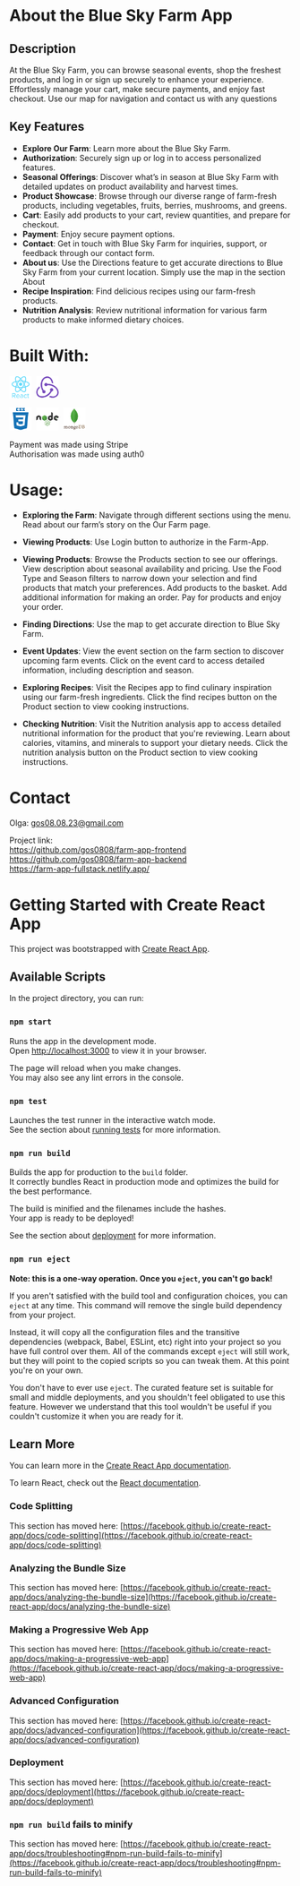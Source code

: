 # About the Blue Sky Farm App

## Description

At the Blue Sky Farm, you can browse seasonal events, shop the freshest products, and log in or sign up securely to enhance your experience. Effortlessly manage your cart, make secure payments, and enjoy fast checkout. Use our map for navigation and contact us with any questions

## Key Features

- **Explore Our Farm**: Learn more about the Blue Sky Farm.
- **Authorization**: Securely sign up or log in to access personalized features.
- **Seasonal Offerings**: Discover what’s in season at Blue Sky Farm with detailed updates on product availability and harvest times.
- **Product Showcase**: Browse through our diverse range of farm-fresh products, including vegetables, fruits, berries, mushrooms, and greens.
- **Cart**: Easily add products to your cart, review quantities, and prepare for checkout.
- **Payment**: Enjoy secure payment options.
- **Contact**: Get in touch with Blue Sky Farm for inquiries, support, or feedback through our contact form.
- **About us**: Use the Directions feature to get accurate directions to Blue Sky Farm from your current location. Simply use the map in the section About
- **Recipe Inspiration**: Find delicious recipes using our farm-fresh products.
- **Nutrition Analysis**: Review nutritional information for various farm products to make informed dietary choices.

# Built With:

<div >
  <img src="https://github.com/devicons/devicon/blob/master/icons/react/react-original-wordmark.svg" title="React" alt="React" width="40" height="40"/>&nbsp;
  <img src="https://github.com/devicons/devicon/blob/master/icons/redux/redux-original.svg" title="React" alt="React" width="40" height="40"/>&nbsp;
  
  <img src="https://github.com/devicons/devicon/blob/master/icons/css3/css3-plain-wordmark.svg"  title="CSS3" alt="CSS" width="40" height="40"/>&nbsp;
  <img src="https://github.com/devicons/devicon/blob/master/icons/nodejs/nodejs-original-wordmark.svg"  title="Node" alt="Node" width="40" height="40"/>&nbsp;
  <img src="https://github.com/devicons/devicon/blob/master/icons/mongodb/mongodb-original-wordmark.svg"  title="Mongo" alt="Mongo" width="40" height="40"/>&nbsp;
</div>

Payment was made using Stripe \
Authorisation was made using auth0

# Usage:

- **Exploring the Farm**:
  Navigate through different sections using the menu.
  Read about our farm’s story on the Our Farm page.

- **Viewing Products**:
 Use Login button to authorize in the Farm-App.

- **Viewing Products**:
  Browse the Products section to see our offerings.
  View description about seasonal availability and pricing.
  Use the Food Type and Season filters to narrow down your selection and find products that match your preferences.
  Add products to the basket.
  Add additional information for making an order.
  Pay for products and enjoy your order.


- **Finding Directions**:
  Use the map to get accurate direction to Blue Sky Farm.

- **Event Updates**:
  View the event section on the farm section to discover upcoming farm events. Click on the event card to access detailed information, including description and season.

- **Exploring Recipes**:
  Visit the Recipes app to find culinary inspiration using our farm-fresh ingredients. Click the find recipes button on the Product section to view cooking instructions.

- **Checking Nutrition**:
  Visit the Nutrition analysis app to access detailed nutritional information for the product that you're reviewing. Learn about calories, vitamins, and minerals to support your dietary needs. Click the nutrition analysis button on the Product section to view cooking instructions.

# Contact

Olga: gos08.08.23@gmail.com

Project link: \
https://github.com/gos0808/farm-app-frontend \
https://github.com/gos0808/farm-app-backend \
https://farm-app-fullstack.netlify.app/

# Getting Started with Create React App

This project was bootstrapped with [Create React App](https://github.com/facebook/create-react-app).

## Available Scripts

In the project directory, you can run:

### `npm start`

Runs the app in the development mode.\
Open [http://localhost:3000](http://localhost:3000) to view it in your browser.

The page will reload when you make changes.\
You may also see any lint errors in the console.

### `npm test`

Launches the test runner in the interactive watch mode.\
See the section about [running tests](https://facebook.github.io/create-react-app/docs/running-tests) for more information.

### `npm run build`

Builds the app for production to the `build` folder.\
It correctly bundles React in production mode and optimizes the build for the best performance.

The build is minified and the filenames include the hashes.\
Your app is ready to be deployed!

See the section about [deployment](https://facebook.github.io/create-react-app/docs/deployment) for more information.

### `npm run eject`

**Note: this is a one-way operation. Once you `eject`, you can't go back!**

If you aren't satisfied with the build tool and configuration choices, you can `eject` at any time. This command will remove the single build dependency from your project.

Instead, it will copy all the configuration files and the transitive dependencies (webpack, Babel, ESLint, etc) right into your project so you have full control over them. All of the commands except `eject` will still work, but they will point to the copied scripts so you can tweak them. At this point you're on your own.

You don't have to ever use `eject`. The curated feature set is suitable for small and middle deployments, and you shouldn't feel obligated to use this feature. However we understand that this tool wouldn't be useful if you couldn't customize it when you are ready for it.

## Learn More

You can learn more in the [Create React App documentation](https://facebook.github.io/create-react-app/docs/getting-started).

To learn React, check out the [React documentation](https://reactjs.org/).

### Code Splitting

This section has moved here: [https://facebook.github.io/create-react-app/docs/code-splitting](https://facebook.github.io/create-react-app/docs/code-splitting)

### Analyzing the Bundle Size

This section has moved here: [https://facebook.github.io/create-react-app/docs/analyzing-the-bundle-size](https://facebook.github.io/create-react-app/docs/analyzing-the-bundle-size)

### Making a Progressive Web App

This section has moved here: [https://facebook.github.io/create-react-app/docs/making-a-progressive-web-app](https://facebook.github.io/create-react-app/docs/making-a-progressive-web-app)

### Advanced Configuration

This section has moved here: [https://facebook.github.io/create-react-app/docs/advanced-configuration](https://facebook.github.io/create-react-app/docs/advanced-configuration)

### Deployment

This section has moved here: [https://facebook.github.io/create-react-app/docs/deployment](https://facebook.github.io/create-react-app/docs/deployment)

### `npm run build` fails to minify

This section has moved here: [https://facebook.github.io/create-react-app/docs/troubleshooting#npm-run-build-fails-to-minify](https://facebook.github.io/create-react-app/docs/troubleshooting#npm-run-build-fails-to-minify)
